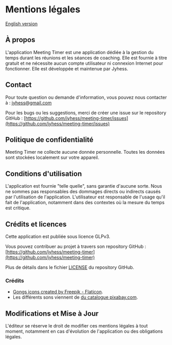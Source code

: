 # Mentions légales

[English version](legal.en.md)

## À propos

L'application Meeting Timer est une application dédiée à la gestion du temps durant les réunions et les séances de coaching.
Elle est fournie à titre gratuit et ne nécessite aucun compte utilisateur ni connexion Internet pour fonctionner.
Elle est développée et maintenue par Jyhess.

## Contact

Pour toute question ou demande d'information, vous pouvez nous contacter à :
[jyhess@gmail.com](mailto:jyhess@gmail.com)

Pour les bugs ou les suggestions, merci de créer une issue sur le repository GitHub :
[https://github.com/jyhess/meeting-timer/issues](https://github.com/jyhess/meeting-timer/issues)

## Politique de confidentialité

Meeting Timer ne collecte aucune donnée personnelle.
Toutes les données sont stockées localement sur votre appareil.

## Conditions d'utilisation

L'application est fournie "telle quelle", sans garantie d'aucune sorte.
Nous ne sommes pas responsables des dommages directs ou indirects causés par l'utilisation de l'application.
L'utilisateur est responsable de l'usage qu'il fait de l'application,
notamment dans des contextes où la mesure du temps est critique.

## Crédits et licences

Cette application est publiée sous licence GLPv3.

Vous pouvez contribuer au projet à travers son repository GitHub :
[https://github.com/jyhess/meeting-timer](https://github.com/jyhess/meeting-timer)

Plus de détails dans le fichier [LICENSE](https://github.com/jyhess/meeting-timer/blob/main/LICENSE.md) du repository GitHub.

### Crédits

- [Gongs icons created by Freepik - Flaticon]("https://www.flaticon.com/free-icons/gongs").
- Les différents sons viennent de [du catalogue pixabay.com](https://pixabay.com/fr/sound-effects/).

## Modifications et Mise à Jour

L'éditeur se réserve le droit de modifier ces mentions légales à tout moment,
notamment en cas d'évolution de l'application ou des obligations légales.

